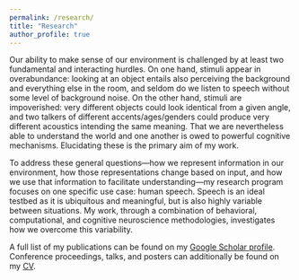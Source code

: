 ```yaml
---
permalink: /research/
title: "Research"
author_profile: true
---
```


Our ability to make sense of our environment is challenged by at least two fundamental and interacting hurdles. On one hand, stimuli appear in overabundance: looking at an object entails also perceiving the background and everything else in the room, and seldom do we listen to speech without some level of background noise. On the other hand, stimuli are impoverished: very different objects could look identical from a given angle, and two talkers of different accents/ages/genders could produce very different acoustics intending the same meaning. That we are nevertheless able to understand the world and one another is owed to powerful cognitive mechanisms. Elucidating these is the primary aim of my work.

To address these general questions—how we represent information in our environment, how those representations change based on input, and how we use that information to facilitate understanding—my research program focuses on one specific use case: human speech. Speech is an ideal testbed as it is ubiquitous and meaningful, but is also highly variable between situations. My work, through a combination of behavioral, computational, and cognitive neuroscience methodologies, investigates how we overcome this variability.

A full list of my publications can be found on my [Google Scholar profile](https://scholar.google.com/citations?user=UfMvTKcAAAAJ&hl=en). Conference proceedings, talks, and posters can additionally be found on my [CV](https://shawnncummings.github.io/files/Cummings_CV_090125.pdf).
